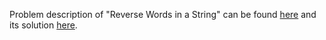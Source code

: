 Problem description of "Reverse Words in a String" can be found [here](https://leetcode.com/problems/reverse-words-in-a-string/description/) and its solution [here](https://github.com/aurimas13/Solutions-To-Problems/blob/main/LeetCode/Python%20Solutions/Reverse%20Words%20in%20a%20String/reverse.py).
